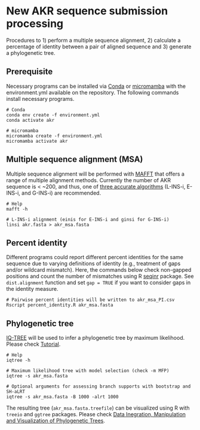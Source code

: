 # New AKR sequence submission processing

Procedures to 1) perform a multiple sequence alignment, 2) calculate a
percentage of identity between a pair of aligned sequence and 3) generate a
phylogenetic tree.

## Prerequisite

Necessary programs can be installed via
[Conda](https://docs.conda.io/projects/conda/en/latest/user-guide/install/index.html)
or
[micromamba](https://mamba.readthedocs.io/en/latest/user_guide/micromamba.html)
with the environment.yml available on the repository. The following commands
install necessary programs.

```shell
# Conda
conda env create -f environment.yml
conda activate akr

# micromamba
micromamba create -f environment.yml
micromamba activate akr
```

## Multiple sequence alignment (MSA)

Multiple sequence alignment will be performed with
[MAFFT](https://mafft.cbrc.jp/alignment/software/) that offers a range of
multiple alignment methods. Currently the number of AKR sequence is < ~200, and
thus, one of [three accurate
algorithms](https://mafft.cbrc.jp/alignment/software/algorithms/algorithms.html)
(L-INS-i, E-INS-i, and G-INS-i) are recommended.

```shell
# Help
mafft -h

# L-INS-i alignment (einis for E-INS-i and ginsi for G-INS-i)
linsi akr.fasta > akr_msa.fasta
```

## Percent identity

Different programs could report different percent identities for the same
sequence due to varying definitions of identity (e.g., treatment of gaps and/or
wildcard mismatch). Here, the commands below check non-gapped positions and
count the number of mismatches using R
[seqinr](https://cran.r-project.org/web/packages/seqinr/index.html) package. See
`dist.alignment` function and set `gap = TRUE` if you want to consider gaps in
the identity measure.

```shell
# Pairwise percent identities will be written to akr_msa_PI.csv
Rscript percent_identity.R akr_msa.fasta
```

## Phylogenetic tree

[IQ-TREE](http://www.iqtree.org/) will be used to infer a phylogenetic tree by
maximum likelihood. Please check [Tutorial](http://www.iqtree.org/doc/Tutorial).

```shell
# Help
iqtree -h

# Maximum likelihood tree with model selection (check -m MFP)
iqtree -s akr_msa.fasta

# Optional arguments for assessing branch supports with bootstrap and SH-aLRT
iqtree -s akr_msa.fasta -B 1000 -alrt 1000
```

The resulting tree (`akr_msa.fasta.treefile`) can be visualized using R with
`treeio` and `ggtree` packages. Please check [Data Inegration, Manipulation and
Visualization of Phylogenetic Trees](https://yulab-smu.top/treedata-book/).
